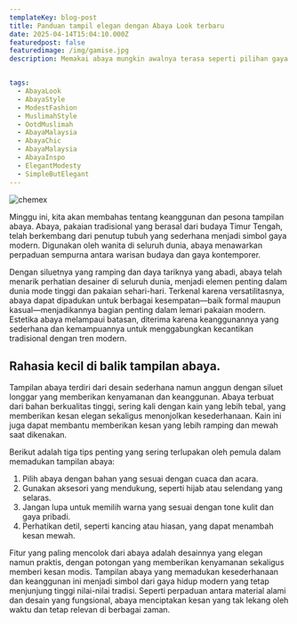 ```yaml
---
templateKey: blog-post
title: Panduan tampil elegan dengan Abaya Look terbaru
date: 2025-04-14T15:04:10.000Z
featuredpost: false
featuredimage: /img/gamise.jpg
description: Memakai abaya mungkin awalnya terasa seperti pilihan gaya yang terlalu formal atau kaku, tapi setelah terbiasa, abaya justru jadi bagian dari rutinitas berpakaian yang menenangkan. Setiap kali dikenakan, selalu ada kesan anggun dan percaya diri yang terasa istimewa. Material ringan, flowy, dan sejuk – sesuai untuk cuaca panas dan aktiviti harian.


tags:
  - AbayaLook
  - AbayaStyle
  - ModestFashion
  - MuslimahStyle
  - OotdMuslimah
  - AbayaMalaysia
  - AbayaChic
  - AbayaMalaysia
  - AbayaInspo
  - ElegantModesty
  - SimpleButElegant
---
```

![chemex](/img/gamise.jpg)

Minggu ini, kita akan membahas tentang keanggunan dan pesona tampilan abaya. Abaya, pakaian tradisional yang berasal dari budaya Timur Tengah, telah berkembang dari penutup tubuh yang sederhana menjadi simbol gaya modern. Digunakan oleh wanita di seluruh dunia, abaya menawarkan perpaduan sempurna antara warisan budaya dan gaya kontemporer.

Dengan siluetnya yang ramping dan daya tariknya yang abadi, abaya telah menarik perhatian desainer di seluruh dunia, menjadi elemen penting dalam dunia mode tinggi dan pakaian sehari-hari. Terkenal karena versatilitasnya, abaya dapat dipadukan untuk berbagai kesempatan—baik formal maupun kasual—menjadikannya bagian penting dalam lemari pakaian modern. Estetika abaya melampaui batasan, diterima karena keanggunannya yang sederhana dan kemampuannya untuk menggabungkan kecantikan tradisional dengan tren modern.

## Rahasia kecil di balik tampilan abaya.

Tampilan abaya terdiri dari desain sederhana namun anggun dengan siluet longgar yang memberikan kenyamanan dan keanggunan. Abaya terbuat dari bahan berkualitas tinggi, sering kali dengan kain yang lebih tebal, yang memberikan kesan elegan sekaligus menonjolkan kesederhanaan. Kain ini juga dapat membantu memberikan kesan yang lebih ramping dan mewah saat dikenakan.

Berikut adalah tiga tips penting yang sering terlupakan oleh pemula dalam memadukan tampilan abaya:

1. Pilih abaya dengan bahan yang sesuai dengan cuaca dan acara.
2. Gunakan aksesori yang mendukung, seperti hijab atau selendang yang selaras.
3. Jangan lupa untuk memilih warna yang sesuai dengan tone kulit dan gaya pribadi.
4. Perhatikan detil, seperti kancing atau hiasan, yang dapat menambah kesan mewah.

Fitur yang paling mencolok dari abaya adalah desainnya yang elegan namun praktis, dengan potongan yang memberikan kenyamanan sekaligus memberi kesan modis. Tampilan abaya yang memadukan kesederhanaan dan keanggunan ini menjadi simbol dari gaya hidup modern yang tetap menjunjung tinggi nilai-nilai tradisi. Seperti perpaduan antara material alami dan desain yang fungsional, abaya menciptakan kesan yang tak lekang oleh waktu dan tetap relevan di berbagai zaman.